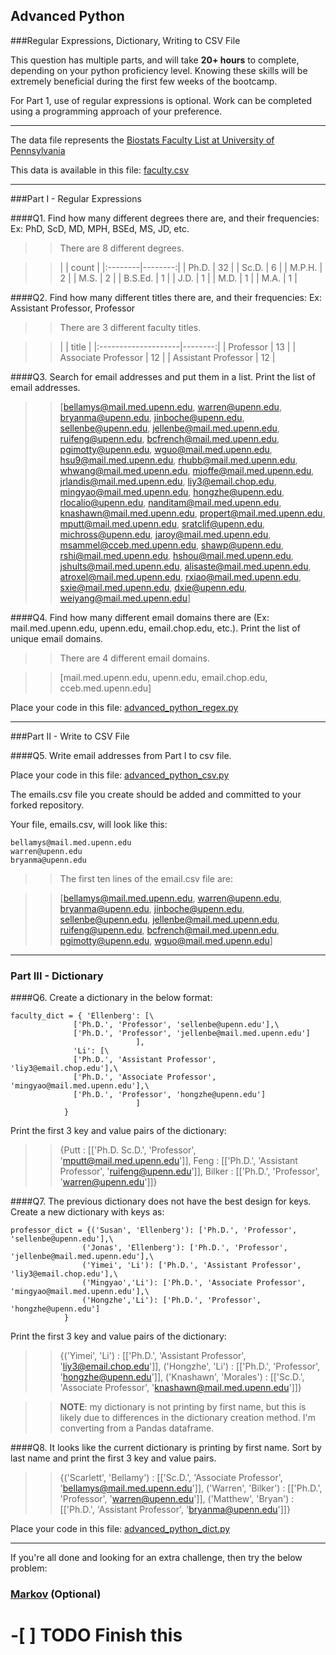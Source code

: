 ## Advanced Python    

###Regular Expressions, Dictionary, Writing to CSV File  

This question has multiple parts, and will take **20+ hours** to complete, depending on your python proficiency level.  Knowing these skills will be extremely beneficial during the first few weeks of the bootcamp.

For Part 1, use of regular expressions is optional.  Work can be completed using a programming approach of your preference. 

---

The data file represents the [Biostats Faculty List at University of Pennsylvania](http://www.med.upenn.edu/cceb/biostat/faculty.shtml)

This data is available in this file:  [faculty.csv](python/faculty.csv)

--- 

###Part I - Regular Expressions  


####Q1. Find how many different degrees there are, and their frequencies: Ex:  PhD, ScD, MD, MPH, BSEd, MS, JD, etc.

>> There are 8 different degrees.

>> |         |   count |
|:--------|--------:|
| Ph.D.   |      32 |
| Sc.D.   |       6 |
| M.P.H.  |       2 |
| M.S.    |       2 |
| B.S.Ed. |       1 |
| J.D.    |       1 |
| M.D.    |       1 |
| M.A.    |       1 |


####Q2. Find how many different titles there are, and their frequencies:  Ex:  Assistant Professor, Professor

>> There are 3 different faculty titles.

>> |                     |   title |
|:--------------------|--------:|
| Professor           |      13 |
| Associate Professor |      12 |
| Assistant Professor |      12 |


####Q3. Search for email addresses and put them in a list.  Print the list of email addresses.

>> [bellamys@mail.med.upenn.edu,
 warren@upenn.edu,
 bryanma@upenn.edu,
 jinboche@upenn.edu,
 sellenbe@upenn.edu,
 jellenbe@mail.med.upenn.edu,
 ruifeng@upenn.edu,
 bcfrench@mail.med.upenn.edu,
 pgimotty@upenn.edu,
 wguo@mail.med.upenn.edu,
 hsu9@mail.med.upenn.edu,
 rhubb@mail.med.upenn.edu,
 whwang@mail.med.upenn.edu,
 mjoffe@mail.med.upenn.edu,
 jrlandis@mail.med.upenn.edu,
 liy3@email.chop.edu,
 mingyao@mail.med.upenn.edu,
 hongzhe@upenn.edu,
 rlocalio@upenn.edu,
 nanditam@mail.med.upenn.edu,
 knashawn@mail.med.upenn.edu,
 propert@mail.med.upenn.edu,
 mputt@mail.med.upenn.edu,
 sratclif@upenn.edu,
 michross@upenn.edu,
 jaroy@mail.med.upenn.edu,
 msammel@cceb.med.upenn.edu,
 shawp@upenn.edu,
 rshi@mail.med.upenn.edu,
 hshou@mail.med.upenn.edu,
 jshults@mail.med.upenn.edu,
 alisaste@mail.med.upenn.edu,
 atroxel@mail.med.upenn.edu,
 rxiao@mail.med.upenn.edu,
 sxie@mail.med.upenn.edu,
 dxie@upenn.edu,
 weiyang@mail.med.upenn.edu]

####Q4. Find how many different email domains there are (Ex:  mail.med.upenn.edu, upenn.edu, email.chop.edu, etc.).  Print the list of unique email domains.

>> There are 4 different email domains.

>> [mail.med.upenn.edu,
 upenn.edu,
 email.chop.edu,
 cceb.med.upenn.edu]

Place your code in this file: [advanced_python_regex.py](python/advanced_python_regex.py)

---

###Part II - Write to CSV File

####Q5. Write email addresses from Part I to csv file.

Place your code in this file: [advanced_python_csv.py](python/advanced_python_csv.py)

The emails.csv file you create should be added and committed to your forked repository.

Your file, emails.csv, will look like this:
```
bellamys@mail.med.upenn.edu
warren@upenn.edu
bryanma@upenn.edu
```

>> The first ten lines of the email.csv file are:

>> [bellamys@mail.med.upenn.edu,
 warren@upenn.edu,
 bryanma@upenn.edu,
 jinboche@upenn.edu,
 sellenbe@upenn.edu,
 jellenbe@mail.med.upenn.edu,
 ruifeng@upenn.edu,
 bcfrench@mail.med.upenn.edu,
 pgimotty@upenn.edu,
 wguo@mail.med.upenn.edu]

---

### Part III - Dictionary

####Q6. Create a dictionary in the below format:
```
faculty_dict = { 'Ellenberg': [\
              ['Ph.D.', 'Professor', 'sellenbe@upenn.edu'],\
              ['Ph.D.', 'Professor', 'jellenbe@mail.med.upenn.edu']
                            ],
              'Li': [\
              ['Ph.D.', 'Assistant Professor', 'liy3@email.chop.edu'],\
              ['Ph.D.', 'Associate Professor', 'mingyao@mail.med.upenn.edu'],\
              ['Ph.D.', 'Professor', 'hongzhe@upenn.edu']
                            ]
            }
```
Print the first 3 key and value pairs of the dictionary:

>> {Putt   : [['Ph.D. Sc.D.', 'Professor', 'mputt@mail.med.upenn.edu']],
  Feng   : [['Ph.D.', 'Assistant Professor', 'ruifeng@upenn.edu']],
  Bilker : [['Ph.D.', 'Professor', 'warren@upenn.edu']]}



####Q7. The previous dictionary does not have the best design for keys.  Create a new dictionary with keys as:

```
professor_dict = {('Susan', 'Ellenberg'): ['Ph.D.', 'Professor', 'sellenbe@upenn.edu'],\
                ('Jonas', 'Ellenberg'): ['Ph.D.', 'Professor', 'jellenbe@mail.med.upenn.edu'],\
                ('Yimei', 'Li'): ['Ph.D.', 'Assistant Professor', 'liy3@email.chop.edu'],\
                ('Mingyao','Li'): ['Ph.D.', 'Associate Professor', 'mingyao@mail.med.upenn.edu'],\
                ('Hongzhe','Li'): ['Ph.D.', 'Professor', 'hongzhe@upenn.edu']
            }
```

Print the first 3 key and value pairs of the dictionary:

>> {('Yimei', 'Li')         : [['Ph.D.', 'Assistant Professor', 'liy3@email.chop.edu']],
  ('Hongzhe', 'Li')       : [['Ph.D.', 'Professor', 'hongzhe@upenn.edu']],
  ('Knashawn', 'Morales') : [['Sc.D.', 'Associate Professor', 'knashawn@mail.med.upenn.edu']]}

>> **NOTE**: my dictionary is not printing by first name, but this is likely due to differences in the dictionary creation method. I'm converting from a Pandas dataframe.

####Q8. It looks like the current dictionary is printing by first name.  Sort by last name and print the first 3 key and value pairs.  

>> {('Scarlett', 'Bellamy') : [['Sc.D.', 'Associate Professor', 'bellamys@mail.med.upenn.edu']],
  ('Warren', 'Bilker')    : [['Ph.D.', 'Professor', 'warren@upenn.edu']],
  ('Matthew', 'Bryan')    : [['Ph.D.', 'Assistant Professor', 'bryanma@upenn.edu']]}


Place your code in this file: [advanced_python_dict.py](python/advanced_python_dict.py)

--- 

If you're all done and looking for an extra challenge, then try the below problem:  

### [Markov](python/markov.py) (Optional)

# -[ ] TODO Finish this


